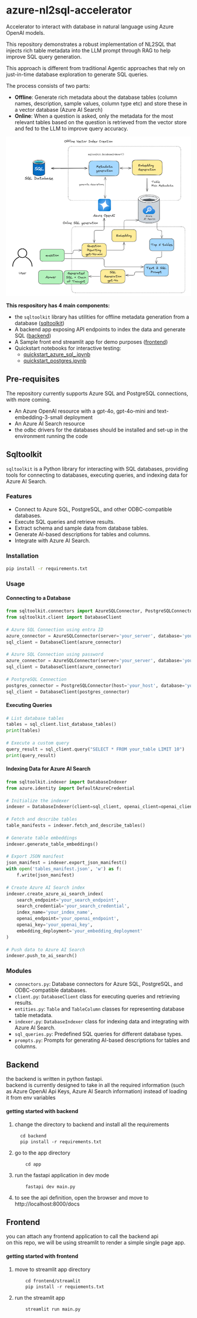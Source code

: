 # azure-nl2sql-accelerator
Accelerator to interact with database in natural language using Azure OpenAI models.

This repository demonstrates a robust implementation of NL2SQL that injects rich table metadata into the LLM prompt through RAG to help improve SQL query generation.

This approach is different from traditional Agentic approaches that rely on just-in-time database exploration to generate SQL queries.

The process consists of two parts:
- **Offline**: Generate rich metadata about the database tables (column names, description, sample values, column type etc) and store these in a vector database (Azure AI Search)
- **Online**: When a question is asked, only the metadata for the most relevant tables based on the question is retrieved from the vector store and fed to the LLM to improve query accuracy.


![Architecture Diagram](static/diagram.png)

**This respository has 4 main components:**
- the `sqltoolkit` library has utilities for offline metadata generation from a database ([sqltoolkit](sqltoolkit))
- A backend app exposing API endpoints to index the data and generate SQL ([backend](backend))
- A Sample front end streamlit app for demo purposes ([frontend](frontend))
- Quickstart notebooks for interactive testing: 
    - [quickstart_azure_sql_.ipynb](quickstart_azure_sql_.ipynb)
    - [quickstart_postgres.ipynb](quickstart_postgres.ipynb)

## Pre-requisites
The repository currently supports Azure SQL and PostgreSQL connections, with more coming.

- An Azure OpenAI resource with a gpt-4o, gpt-4o-mini and text-embedding-3-small deployment
- An Azure AI Search resource
- the odbc drivers for the databases should be installed and set-up in the environment running the code

## Sqltoolkit
`sqltoolkit` is a Python library for interacting with SQL databases, providing tools for connecting to databases, executing queries, and indexing data for Azure AI Search.

### Features

- Connect to Azure SQL, PostgreSQL, and other ODBC-compatible databases.
- Execute SQL queries and retrieve results.
- Extract schema and sample data from database tables.
- Generate AI-based descriptions for tables and columns.
- Integrate with Azure AI Search.

### Installation

```sh
pip install -r requirements.txt
```

### Usage

#### Connecting to a Database

```python
from sqltoolkit.connectors import AzureSQLConnector, PostgreSQLConnector
from sqltoolkit.client import DatabaseClient

# Azure SQL Connection using entra ID
azure_connector = AzureSQLConnector(server='your_server', database='your_database')
sql_client = DatabaseClient(azure_connector)

# Azure SQL Connection using password
azure_connector = AzureSQLConnector(server='your_server', database='your_database', use_entra_id=False, user='your_user', password='your_password')
sql_client = DatabaseClient(azure_connector)

# PostgreSQL Connection
postgres_connector = PostgreSQLConnector(host='your_host', database='your_database', user='your_user', password='your_password')
sql_client = DatabaseClient(postgres_connector)
```

#### Executing Queries

```python
# List database tables
tables = sql_client.list_database_tables()
print(tables)

# Execute a custom query
query_result = sql_client.query("SELECT * FROM your_table LIMIT 10")
print(query_result)
```

#### Indexing Data for Azure AI Search

```python
from sqltoolkit.indexer import DatabaseIndexer
from azure.identity import DefaultAzureCredential

# Initialize the indexer
indexer = DatabaseIndexer(client=sql_client, openai_client=openai_client, aoai_deployment='your_deployment', embedding="text-embedding-3-small")

# Fetch and describe tables
table_manifests = indexer.fetch_and_describe_tables()

# Generate table embeddings
indexer.generate_table_embeddings()

# Export JSON manifest
json_manifest = indexer.export_json_manifest()
with open('tables_manifest.json', 'w') as f:
    f.write(json_manifest)

# Create Azure AI Search index
indexer.create_azure_ai_search_index(
    search_endpoint='your_search_endpoint',
    search_credential='your_search_credential',
    index_name='your_index_name',
    openai_endpoint='your_openai_endpoint',
    openai_key='your_openai_key',
    embedding_deployment='your_embedding_deployment'
)

# Push data to Azure AI Search
indexer.push_to_ai_search()
```

### Modules

- `connectors.py`: Database connectors for Azure SQL, PostgreSQL, and ODBC-compatible databases.
- `client.py`: `DatabaseClient` class for executing queries and retrieving results.
- `entities.py`: `Table` and `TableColumn` classes for representing database table metadata.
- `indexer.py`: `DatabaseIndexer` class for indexing data and integrating with Azure AI Search.
- `sql_queries.py`: Predefined SQL queries for different database types.
- `prompts.py`: Prompts for generating AI-based descriptions for tables and columns.

## Backend
the backend is written in python fastapi.\
backend is currently designed to take in all the required information (such as Azure OpenAI Api Keys, Azure AI Search information) instead of loading it from env variables

#### getting started with backend

1. change the directory to backend and install all the requirements
    ```
      cd backend
      pip install -r requirements.txt
    ```
2. go to the app directory
    ```
        cd app
    ```
3. run the fastapi application in dev mode
    ```
        fastapi dev main.py
    ```
4. to see the api definition, open the browser and move to http://localhost:8000/docs

## Frontend
you can attach any frontend application to call the backend api\
on this repo, we will be using streamlit to render a simple single page app.

#### getting started with frontend

1. move to streamlit app directory
    ```
        cd frontend/streamlit
        pip install -r requiements.txt
    ```
2. run the streamlit app
    ```
        streamlit run main.py
    ```
